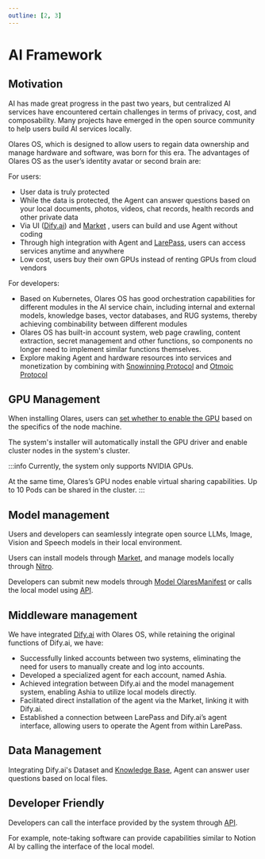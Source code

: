 ```yaml
---
outline: [2, 3]
---
```


# AI Framework

## Motivation

AI has made great progress in the past two years, but centralized AI services have encountered certain challenges in terms of privacy, cost, and composability. Many projects have emerged in the open source community to help users build AI services locally.

Olares OS, which is designed to allow users to regain data ownership and manage hardware and software, was born for this era. The advantages of Olares OS as the user’s identity avatar or second brain are:

For users:

- User data is truly protected
- While the data is protected, the Agent can answer questions based on your local documents, photos, videos, chat records, health records and other private data
- Via UI ([Dify.ai](../../how-to/olares/dify.md)) and [Market](../../how-to/olares/market/index.md) , users can build and use Agent without coding
- Through high integration with Agent and [LarePass](../../how-to/larepass/overview.md), users can access services anytime and anywhere
- Low cost, users buy their own GPUs instead of renting GPUs from cloud vendors

For developers:

- Based on Kubernetes, Olares OS has good orchestration capabilities for different modules in the AI service chain, including internal and external models, knowledge bases, vector databases, and RUG systems, thereby achieving combinability between different modules
- Olares OS has built-in account system, web page crawling, content extraction, secret management and other functions, so components no longer need to implement similar functions themselves.
- Explore making Agent and hardware resources into services and monetization by combining with [Snowinning Protocol](../../developer/contribute/snowinning/overview.md) and [Otmoic Protocol](../protocol/otmoic.md)

## GPU Management

When installing Olares, users can [set whether to enable the GPU](../../developer/develop/advanced/cli.md#olares-installation-script-in-command-line) based on the specifics of the node machine.

The system's installer will automatically install the GPU driver and enable cluster nodes in the system's cluster.

:::info
Currently, the system only supports NVIDIA GPUs.

At the same time, Olares’s GPU nodes enable virtual sharing capabilities. Up to 10 Pods can be shared in the cluster.
:::

## Model management

Users and developers can seamlessly integrate open source LLMs, Image, Vision and Speech models in their local environment.

Users can install models through [Market](../../how-to/olares/market/index.md), and manage models locally through [Nitro](https://nitro.jan.ai/).

Developers can submit new models through [Model OlaresManifest](../../developer/develop/package/model.md) or calls the local model using [API](../../developer/develop/advanced/ai.md).

## Middleware management

We have integrated [Dify.ai](https://docs.dify.ai/) with Olares OS, while retaining the original functions of Dify.ai, we have:

- Successfully linked accounts between two systems, eliminating the need for users to manually create and log into accounts.
- Developed a specialized agent for each account, named Ashia.
- Achieved integration between Dify.ai and the model management system, enabling Ashia to utilize local models directly.
- Facilitated direct installation of the agent via the Market, linking it with Dify.ai.
- Established a connection between LarePass and Dify.ai’s agent interface, allowing users to operate the Agent from within LarePass.

## Data Management

Integrating Dify.ai's Dataset and [Knowledge Base](../../how-to/olares/settings/knowledge.md), Agent can answer user questions based on local files.

## Developer Friendly

Developers can call the interface provided by the system through [API](../../developer/develop/advanced/ai.md).

For example, note-taking software can provide capabilities similar to Notion AI by calling the interface of the local model.
